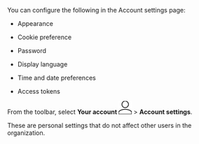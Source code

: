 You can configure the following in the Account settings page:

-   Appearance


-   Cookie preference


-   Password


-   Display language


-   Time and date preferences


-   Access tokens


From the toolbar, select **Your account** ![Person icon](Images/mci1652327190262.svg) > **Account settings**.

These are personal settings that do not affect other users in the organization.

